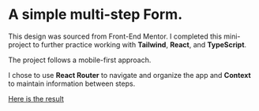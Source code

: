 # A simple multi-step Form.

This design was sourced from Front-End Mentor. I completed this mini-project to further practice working with **Tailwind**, **React**, and **TypeScript**.

The project follows a mobile-first approach.

I chose to use **React Router** to navigate and organize the app and **Context** to maintain information between steps.

[Here is the result](https://tristansalinas.github.io/multi-step-form/)

